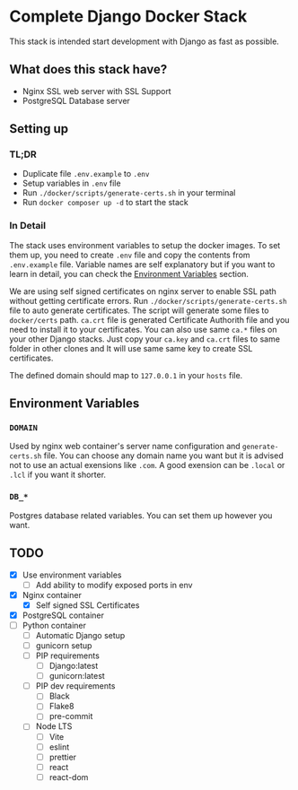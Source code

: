 # Complete Django Docker Stack
This stack is intended start development with Django as fast as possible.

## What does this stack have?
- Nginx SSL web server with SSL Support
- PostgreSQL Database server

## Setting up
### TL;DR
- Duplicate file `.env.example` to `.env`
- Setup variables in `.env` file
- Run `./docker/scripts/generate-certs.sh` in your terminal
- Run `docker composer up -d` to start the stack

### In Detail
The stack uses environment variables to setup the docker images. To set them up,
you need to create `.env` file and copy the contents from `.env.example` file.
Variable names are self explanatory but if you want to learn in detail, you can
check the [Environment Variables](#environment-varialbes) section.

We are using self signed certificates on nginx server to enable SSL path without
getting certificate errors. Run `./docker/scripts/generate-certs.sh` file to auto
generate certificates. The script will generate some files to `docker/certs` path.
`ca.crt` file is generated Certificate Authorith file and you need to install it
to your certificates. You can also use same `ca.*` files on your other Django
stacks. Just copy your `ca.key` and `ca.crt` files to same folder in other clones
and It will use same same key to create SSL certificates.

The defined domain should map to `127.0.0.1` in your `hosts` file.

## Environment Variables
### `DOMAIN`
Used by nginx web container's server name configuration and `generate-certs.sh` file.
You can choose any domain name you want but it is advised not to use an actual
exensions like `.com`. A good exension can be `.local` or `.lcl` if you want it
shorter.

### `DB_*`
Postgres database related variables. You can set them up however you want.

## TODO
- [x] Use environment variables
  - [ ] Add ability to modify exposed ports in env
- [x] Nginx container
  - [x] Self signed SSL Certificates
- [x] PostgreSQL container
- [ ] Python container
  - [ ] Automatic Django setup
  - [ ] gunicorn setup
  - [ ] PIP requirements
    - [ ] Django:latest
    - [ ] gunicorn:latest
  - [ ] PIP dev requirements
    - [ ] Black
    - [ ] Flake8
    - [ ] pre-commit
  - [ ] Node LTS
    - [ ] Vite
    - [ ] eslint
    - [ ] prettier
    - [ ] react
    - [ ] react-dom
